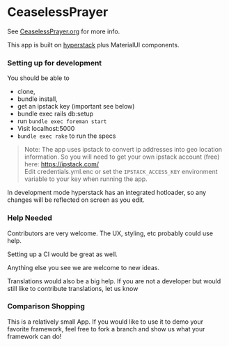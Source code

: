 # CeaselessPrayer

See [CeaselessPrayer.org](https;//ceaselessprayer.org) for more info.

This app is built on [hyperstack](https://hyperstack.org) plus MaterialUI components.

### Setting up for development

You should be able to 

+ clone, 
+ bundle install, 
+ get an ipstack key (important see below)
+ bundle exec rails db:setup
+ run `bundle exec foreman start`
+ Visit localhost:5000
+ `bundle exec rake` to run the specs

> Note: The app uses ipstack to convert ip addresses into geo location information.  So you will need to get your own ipstack account (free) here: https://ipstack.com/  
> Edit credentials.yml.enc or set the `IPSTACK_ACCESS_KEY` environment variable to your key when running the app.

In development mode hyperstack has an integrated hotloader, so any changes will be reflected on screen as you edit.

### Help Needed

Contributors are very welcome.  The UX, styling, etc probably could use help.

Setting up a CI would be great as well.  

Anything else you see we are welcome to new ideas.

Translations would also be a big help.  If you are not a developer but would still like to contribute translations, let us know 

### Comparison Shopping 

This is a relatively small App.  If you would like to use it to demo your favorite framework, feel free to fork a branch and show us what your framework can do!

